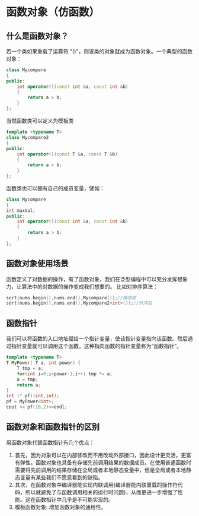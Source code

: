 # 函数对象（仿函数）

## 什么是函数对象？
若一个类如果重载了运算符 "()"，则该类的对象就成为函数对象。一个典型的函数对象：
```c++
class Mycompare
{
public:
    int operator()(const int &a, const int &b)
    {
        return a > b;
    }
};
```
<!-- more -->
当然函数类可以定义为模板类
```c++
template <typename T>
class Mycompare2
{
public:
    int operator()(const T &a, const T &b)
    {
        return a < b;
    }
};
```
函数类也可以拥有自己的成员变量，譬如：
```c++
class Mycompare
{
int maxVal;
public:
    int operator()(const int &a, const int &b)
    {
        return a > b;
    }
};
```
## 函数对象使用场景
函数定义了对数据的操作，有了函数对象，我们在泛型编程中可以充分发挥想象力，让算法中的对数据的操作变成我们想要的。
比如对排序算法：
```c++
sort(nums.begin(),nums.end(),Mycompare());//降序排
sort(nums.begin(),nums.end(),Mycompare2<int>());//升序拍
```

## 函数指针
我们可以将函数的入口地址赋给一个指针变量，使该指针变量指向该函数。然后通过指针变量就可以调用这个函数。这种指向函数的指针变量称为“函数指针”。
```c++
template <typename T>
T MyPower( T a, int power) {
    T tmp = a;
    for(int i=0;i<power-1;i++) tmp *= a;
    a = tmp;
    return a;
}
int (* pf)(int,int);
pf = MyPower<int>;
cout << pf(10,2)<<endl;
```

## 函数对象和函数指针的区别
用函数对象代替函数指针有几个优点：
1. 首先，因为对象可以在内部修改而不用改动外部接口，因此设计更灵活，更富有弹性。函数对象也具备有存储先前调用结果的数据成员。在使用普通函数时需要将先前调用的结果存储在全局或者本地静态变量中，但是全局或者本地静态变量有某些我们不愿意看到的缺陷。
2. 其次，在函数对象中编译器能实现内联调用(编译器能内联重载的操作符代码，所以就避免了与函数调用相关的运行时问题)，从而更进一步增强了性能。这在函数指针中几乎是不可能实现的。
3. 模板函数对象: 增加函数对象的通用性。